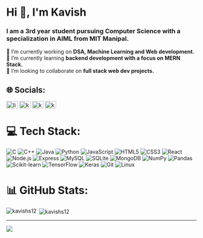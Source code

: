 <h1>Hi 👋, I'm Kavish</h1>
<h3>I am a 3rd year student pursuing Computer Science with a specialization in AIML from MIT Manipal.</h3>

🔭 I’m currently working on **DSA, Machine Learning and Web development.**
<br>🌱 I’m currently learning **backend development with a focus on MERN Stack.**
<br>👯 I’m looking to collaborate on **full stack web dev projects.**

## 🌐 Socials:

<p align="left">
<a href="https://linkedin.com/in/kavish-shah-21a7531b0/" target="_blank"><img align="center" src="https://raw.githubusercontent.com/rahuldkjain/github-profile-readme-generator/master/src/images/icons/Social/linked-in-alt.svg" alt="linkedin.com/in/kavish-shah-21a7531b0/" height="20" width="30" /></a>
<a href="https://instagram.com/kavishh08_" target="_blank"><img align="center" src="https://raw.githubusercontent.com/rahuldkjain/github-profile-readme-generator/master/src/images/icons/Social/instagram.svg" alt="kavishh08_" height="20" width="30" /></a>
<a href="https://www.leetcode.com/KavishS12" target="_blank"><img align="center" src="https://raw.githubusercontent.com/rahuldkjain/github-profile-readme-generator/master/src/images/icons/Social/leet-code.svg" alt="kavishs12" height="20" width="30" /></a>
<a href="https://auth.geeksforgeeks.org/user/kavishs12890" target="_blank"><img align="center" src="https://raw.githubusercontent.com/rahuldkjain/github-profile-readme-generator/master/src/images/icons/Social/geeks-for-geeks.svg" alt="kavishs12" height="20" width="30" /></a>
</p>


# 💻 Tech Stack:  

![C](https://img.shields.io/badge/c-%2300599C.svg?style=flat&logo=c&logoColor=white) ![C++](https://img.shields.io/badge/c++-%2300599C.svg?style=flat&logo=c%2B%2B&logoColor=white) ![Java](https://img.shields.io/badge/java-%23ED8B00.svg?style=flat&logo=java&logoColor=white) ![Python](https://img.shields.io/badge/python-3670A0?style=flat&logo=python&logoColor=ffdd54) ![JavaScript](https://img.shields.io/badge/javascript-%23323330.svg?style=flat&logo=javascript&logoColor=%23F7DF1E) ![HTML5](https://img.shields.io/badge/html5-%23E34F26.svg?style=flat&logo=html5&logoColor=white) ![CSS3](https://img.shields.io/badge/css3-%231572B6.svg?style=flat&logo=css3&logoColor=white) ![React](https://img.shields.io/badge/react-%2320232a.svg?style=flat&logo=react&logoColor=%2361DAFB) ![Node.js](https://img.shields.io/badge/node.js-%2343853D.svg?style=flat&logo=node.js&logoColor=white) ![Express](https://img.shields.io/badge/express-%23404d59.svg?style=flat&logo=express&logoColor=white) ![MySQL](https://img.shields.io/badge/mysql-%2300f.svg?style=flat&logo=mysql&logoColor=white) ![SQLite](https://img.shields.io/badge/sqlite-%2307405e.svg?style=flat&logo=sqlite&logoColor=white) ![MongoDB](https://img.shields.io/badge/mongodb-%2300B140.svg?style=flat&logo=mongodb&logoColor=white) ![NumPy](https://img.shields.io/badge/numpy-%23013243.svg?style=flat&logo=numpy&logoColor=white) ![Pandas](https://img.shields.io/badge/pandas-%23150458.svg?style=flat&logo=pandas&logoColor=white) ![Scikit-learn](https://img.shields.io/badge/scikit--learn-%23F7931E.svg?style=flat&logo=scikit-learn&logoColor=white) ![TensorFlow](https://img.shields.io/badge/TensorFlow-%23FF6F00.svg?style=flat&logo=TensorFlow&logoColor=white) ![Keras](https://img.shields.io/badge/Keras-%23D00000.svg?style=flat&logo=Keras&logoColor=white) ![Git](https://img.shields.io/badge/git-%23F05033.svg?style=flat&logo=git&logoColor=white) ![Linux](https://img.shields.io/badge/linux-%23000000.svg?style=flat&logo=linux&logoColor=white)


# 📊 GitHub Stats:
<p><img align="left" src="https://github-readme-stats.vercel.app/api/top-langs?username=kavishs12&show_icons=true&theme=highcontrast&title_color=c5cdf7&locale=en&layout=compact" alt="kavishs12" /></p>
<p>&nbsp;<img align="center" src="https://github-readme-stats.vercel.app/api?username=kavishs12&show_icons=true&theme=highcontrast&title_color=c5cdf7&locale=en" alt="kavishs12" /></p>

---
[![](https://visitcount.itsvg.in/api?id=kavishs12&icon=1&color=9)](https://visitcount.itsvg.in)

